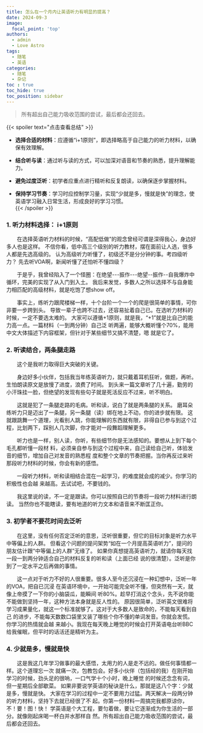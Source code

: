 ```yaml
---
title: 怎么在一个月内让英语听力有明显的提高？
date: 2024-09-3
image:
  focal_point: 'top'
authors:
  - admin
  - Love Astro
tags:
  - 随笔
  - 英语
categories:
  - 随笔
  - 杂记
toc : true
toc_hide: true
toc_position: sidebar
---
```

> 所有超出自己能力吸收范围的尝试，最后都会还回去。

<!--more-->

{{< spoiler text="点击查看总结" >}} 
- **选择合适的材料**：应遵循“i+1原则”，即选择略高于自己能力的听力材料，以确保有效理解。  
   
- **结合听与读**：通过听与读的方式，可以加深对语音和节奏的熟悉，提升理解能力。  

- **避免过度泛听**：初学者应重点进行精听和反复朗读，以确保逐步掌握材料。  

- **保持学习节奏**：学习时应控制学习量，实现“少就是多，慢就是快”的理念，使英语学习融入日常生活，形成良好的学习习惯。  
{{< /spoiler >}}

### 1. 听力材料选择： i+1原则

&emsp;&emsp;在选择英语听力材料的时候，“高配低做”的观念曾经可谓是深得我心，身边好多人也是这样。
不信你看，低中高三个级别的听力教材，摆在面前让人选，很多人都是先选高级的。
认为高级听力听懂了，初级还不是分分钟的事。考四级听力？ 先去听VOA啊，新闻听懂了还怕听不懂四级？

&emsp;&emsp;于是乎，我曾经陷入了一个怪圈：在绝望---振作---绝望--振作--自我爆炸中循环，完美的实现了从入门到入土。
我后来发觉，多数人之所以选择不与自身能力相匹配的高级材料，就是吃饱了想show off。

&emsp;&emsp;事实上，练听力跟爬楼梯一样，十个台阶一个一个的爬是很简单的事情，可你非要一步跨到头。
导致一辈子也跨不过去，还容易扯着自己已。在选听力材料的时候，一定不要选太难的。
大家可以遵循+1原则，就是我，“+1”就是比自己的能力高一点。一篇材料（一到两分钟）自己泛
听两遍，能够大概听懂个70%，能用中文大体描述下内容框架，但针对于某些细节又搞不清楚，嗯
就是它了。

### 2. 听读结合，两条腿走路

&emsp;&emsp;这个是我听力取得巨大突破的关键。

&emsp;&emsp;身边好多小伙伴，包括我当年练英语听力，就只戴着耳机狂听，做题，再听。生怕朗读原文是放慢了进度，浪费了时间。
到头来一篇文章听了几十遍，勤劳的小汗珠挂一脸，但绝望的发现有些句子就是死活反应不过来，听不明白。


&emsp;&emsp;这就是犯了一条腿走路的毛病。听和读，说白了就是两条腿的关系。
磨耳朵练听力只是迈出了一条腿，另一条腿（读）绑在地上不动，你的进步就有限。
这就跟跳舞一个道理，光看别人跳，你能理解的东西就有限，非得自已参与到这个过程，比划两下，踩别人几次脚，你才能对一段舞蹈理解更多。


&emsp;&emsp;听力也是一样，别人读，你听，有些细节你是无法感知的。要想从上到下每个毛孔都听懂一段材
料，必须亲自参与到这个过程中来，自己读给自己听，体验发音的细节，增加自己对发音的熟悉程
度和整个文章的节奏把握。当你再反过来听那段听力材料的时候，你会有新的感悟。


&emsp;&emsp;一段听力材料，听和读相结合混在一起学习，的难度就会成的减少。你学习的积极性也会越
来越高。去试试吧，不要钱的。



&emsp;&emsp;我这里说的读，不一定是跟读。你可以按照自已的节奏将一段听力材料进行朗读。
当然你也不能瞎读，要有地道的听力文本和语音来不断匡正你。



### 3. 初学者不要花时间去泛听
&emsp;&emsp;在这里，没有任何否定泛听的意思，泛听很重要，但它的目标对象是听力水平中等偏上的人群。
但看这个问题的提问架势“如在一个月提高英语听力”，提问的朋友估计跟“中等偏上的人群”无缘了。
如果你真想提高英语听力，就请你每天找一段一到两分钟适合自己的材料反复的听和读（上面已经
说的很清楚）。泛听是你到了一定水平之后再做的事情。

&emsp;&emsp;这一点对于听力不好的人很重要。很多人至今还沉浸在一种幻想中，泛听一年的VOA，把自已沉浸
在英语环境中，一开始可能完全听不懂，但突然有一天，就像上帝摸了一下你的小脑袋瓜，能瞬间
听80%。趁早打消这个念头，先不说你能不能做到坚持一年，这种方法本身就是反人性的。
原因很简单，泛听英文很难将学习成果量化，就这一个标准就够了。这对于大多数人是致命的，不能每天看到自己
的进步，不能每天数数口袋里又装了哪些个你不懂的单词发音。你就会发慌。你学习的热情就会越
来越小。我现在每天晚上睡觉的时候会打开英语电台听BBC给我催眠，但平时的话活还是精听为主。


### 4. 少就是多，慢就是快

&emsp;&emsp;这是我这几年学习做事的最大感悟，太用力的人是走不远的。做任何事情都一样。这个道理忘一次
就痛一次，包教包会。好多小伙伴（包括经的我）在刚开始学习的时候，劲头足的很呐，一口气学十个小时，晚上睡觉
的时候还念念有词，但一星期后全部歇菜。
如果非要说学英语的秘诀是什么，那就是这八个字：少就是多，慢就是快。
大家在学习的过程中一定不要用力过猛。两天解决一段两分钟的听力材料，坚持下去就已经很了不
起。你第一份材料一周搞完我都原谅你，不！要！图！快！
学英语是个大工程，要匀着做，要让它逐渐成为你生活的一部分。就像刚起床喝一杯白并水那样自
然。所有超出自己能力吸收范围的尝试，最后都会还回去。




